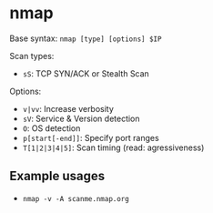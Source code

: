 # nmap

Base syntax: `nmap [type] [options] $IP`

Scan types:

- `sS`: TCP SYN/ACK or Stealth Scan

Options:

- `v|vv`: Increase verbosity
- `sV`: Service & Version detection
- `O`: OS detection
- `p[start[-end]]`: Specify port ranges
- `T[1|2|3|4|5]`: Scan timing (read: agressiveness)

## Example usages

- `nmap -v -A scanme.nmap.org`
